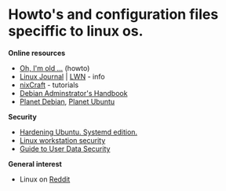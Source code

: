 # Howto's and configuration files speciffic to linux os.

**Online resources**
* [Oh, I'm old ...](https://tldp.org/) (howto)
* [Linux Journal](https://www.linuxjournal.com/) | [LWN](https://lwn.net/) - info
* [nixCraft](https://www.cyberciti.biz/) - tutorials
* [Debian Adminstrator's Handbook](https://debian-handbook.info/browse/stable/)
* [Planet Debian](https://planet.debian.org/), [Planet Ubuntu](https://planet.ubuntu.com)

**Security**
* [Hardening Ubuntu. Systemd edition.](https://github.com/konstruktoid/hardening)
* [Linux workstation security](https://github.com/lfit/itpol/blob/master/linux-workstation-security.md)
* [Guide to User Data Security](https://fusionauth.io/learn/expert-advice/security/guide-to-user-data-security/)

**General interest**
* Linux on [Reddit](https://www.reddit.com/r/linux/)

